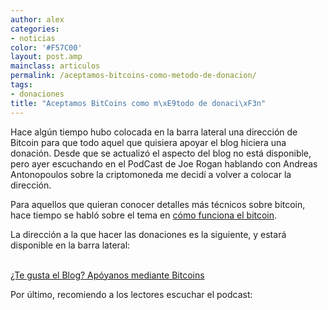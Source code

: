 ```yaml
---
author: alex
categories:
- noticias
color: '#F57C00'
layout: post.amp
mainclass: articulos
permalink: /aceptamos-bitcoins-como-metodo-de-donacion/
tags:
- donaciones
title: "Aceptamos BitCoins como m\xE9todo de donaci\xF3n"
---
```


Hace algún tiempo hubo colocada en la barra lateral una dirección de Bitcoin para que todo aquel que quisiera apoyar el blog hiciera una donación. Desde que se actualizó el aspecto del blog no está disponible, pero ayer escuchando en el PodCast de Joe Rogan hablando con Andreas Antonopoulos sobre la criptomoneda me decidí a volver a colocar la dirección.

Para aquellos que quieran conocer detalles más técnicos sobre bitcoin, hace tiempo se habló sobre el tema en [cómo funciona el bitcoin][1].

La dirección a la que hacer las donaciones es la siguiente, y estará disponible en la barra lateral:
<!--more--><!--ad-->
<div >
<amp-img on="tap:lightbox1" role="button" tabindex="0" layout="responsive" src="/img/2014/01/Donar.png" width="178px" height="178px" /><br /><a  href="bitcoin:1DP3t19aiM1HgtaJbviB4bFvi5jrT5ccqA?label=El%20Baul%20del%20programador">¿Te gusta el Blog? Apóyanos mediante Bitcoins</a>
</div>

Por último, recomiendo a los lectores escuchar el podcast:

<span class="embed-youtube" ></span>



 [1]: https://elbauldelprogramador.com/como-funciona-el-bitcoin-la-cripto-moneda/ "Cómo funciona el Bitcoin, la cripto-moneda"
